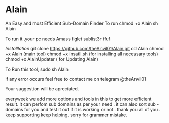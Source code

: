 # Alain
An Easy and most Efficient Sub-Domain Finder
To run
chmod  +x Alain
sh Alain



 To run it ,your pc needs 
 Amass
 figlet
 sublist3r
 ffuf
 
*Installlation*
 git clone https://github.com/theAnvil01/Alain.git
 cd Alain
 chmod +x Alain (main tool)
 chmod +x insatll.sh (for  installing all necessary tools)
 chmod +x AlainUpdater ( for Updating Alain)
 
 To Run this tool, 
 sudo sh Alain  
   
   if any error occurs feel free to contact me on telegram @theAnvil01 
   
   Your suggestion will be apreciated.

everyweek we add more options and tools in this to get more efficient result.
it can perfom sub domains as per your need .
it can also sort sub -domains for you and test it out if it is working or not
.
thank you all of you .
keep supporting keep helping. 
sorry for grammer mistake.
